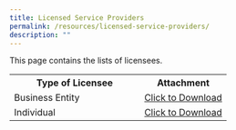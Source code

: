 ```yaml
---
title: Licensed Service Providers
permalink: /resources/licensed-service-providers/
description: ""
---
```

This page contains the lists of licensees. 

<table>
<tbody><tr>
	<th width="60%"><b>Type of Licensee</b></th>
	<th width="40%"><b>Attachment</b></th>
</tr>
<tr>
	<td>Business Entity</td>
<td><a href="/files/Licensed%20Service%20Providers/list%20of%20licensed%20business%20entities_11aug.pdf" download="">Click to Download</a></td>
</tr>
<tr>
	<td>Individual</td>
<td><a href="/files/Licensed%20Service%20Providers/list%20of%20licensed%20individuals_11aug.pdf" download="">Click to Download</a></td>
</tr>
</tbody>
</table>